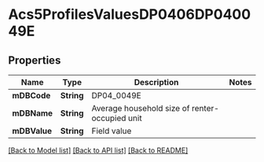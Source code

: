 # Acs5ProfilesValuesDP0406DP040049E

## Properties
Name | Type | Description | Notes
------------ | ------------- | ------------- | -------------
**mDBCode** | **String** | DP04_0049E | 
**mDBName** | **String** | Average household size of renter-occupied unit | 
**mDBValue** | **String** | Field value | 

[[Back to Model list]](../README.md#documentation-for-models) [[Back to API list]](../README.md#documentation-for-api-endpoints) [[Back to README]](../README.md)


